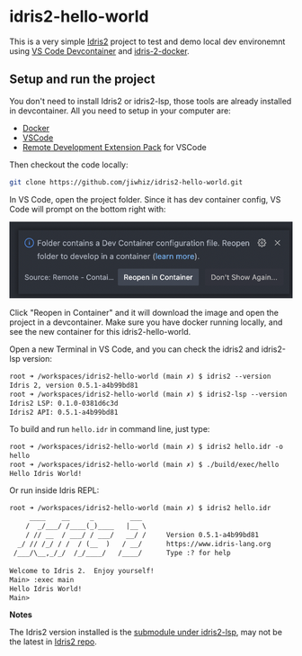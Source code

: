 # idris2-hello-world

This is a very simple [Idris2](https://github.com/idris-lang/Idris2) project to test and demo local dev environemnt using [VS Code Devcontainer](https://code.visualstudio.com/docs/remote/containers) and [idris-2-docker](https://github.com/joshuanianji/idris-2-docker).

## Setup and run the project

You don't need to install Idris2 or idris2-lsp, those tools are already installed in devcontainer. All you need to setup in your computer are:

* [Docker](https://docs.docker.com/get-docker/)
* [VSCode](https://code.visualstudio.com/download)
* [Remote Development Extension Pack](https://marketplace.visualstudio.com/items?itemName=ms-vscode-remote.vscode-remote-extensionpack) for VSCode

Then checkout the code locally:

```bash
git clone https://github.com/jiwhiz/idris2-hello-world.git
```

In VS Code, open the project folder. Since it has dev container config, VS Code will prompt on the bottom right with:

![Reopen in Container](./reopen-in-container.png)

Click "Reopen in Container" and it will download the image and open the project in a devcontainer. Make sure you have docker running locally, and see the new container for this idris2-hello-world.

Open a new Terminal in VS Code, and you can check the idris2 and idris2-lsp version:

```
root ➜ /workspaces/idris2-hello-world (main ✗) $ idris2 --version
Idris 2, version 0.5.1-a4b99bd81
root ➜ /workspaces/idris2-hello-world (main ✗) $ idris2-lsp --version
Idris2 LSP: 0.1.0-0381d6c3d
Idris2 API: 0.5.1-a4b99bd81
```

To build and run `hello.idr` in command line, just type:

```
root ➜ /workspaces/idris2-hello-world (main ✗) $ idris2 hello.idr -o hello
root ➜ /workspaces/idris2-hello-world (main ✗) $ ./build/exec/hello
Hello Idris World!
```

Or run inside Idris REPL:

```
root ➜ /workspaces/idris2-hello-world (main ✗) $ idris2 hello.idr
     ____    __     _         ___
    /  _/___/ /____(_)____   |__ \
    / // __  / ___/ / ___/   __/ /     Version 0.5.1-a4b99bd81
  _/ // /_/ / /  / (__  )   / __/      https://www.idris-lang.org
 /___/\__,_/_/  /_/____/   /____/      Type :? for help

Welcome to Idris 2.  Enjoy yourself!
Main> :exec main
Hello Idris World!
Main> 
```


**Notes**

The Idris2 version installed is the [submodule under idris2-lsp](https://github.com/idris-community/idris2-lsp), may not be the latest in [Idris2 repo](https://github.com/idris-lang/Idris2).
